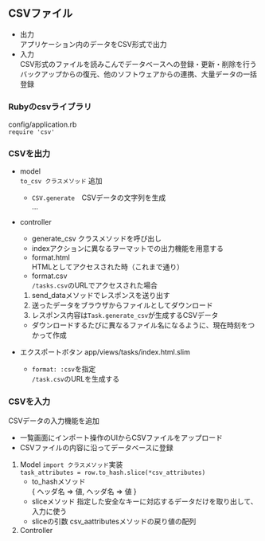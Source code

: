 ## CSVファイル
- 出力  
アプリケーション内のデータをCSV形式で出力
- 入力  
CSV形式のファイルを読みこんでデータベースへの登録・更新・削除を行う  
バックアップからの復元、他のソフトウェアからの連携、大量データの一括登録

### Rubyのcsvライブラリ
config/application.rb  
`require 'csv'`

### CSVを出力
- model  
    `to_csv クラスメソッド` 追加
    - `CSV.generate`　CSVデータの文字列を生成  
...
- controller   
    - generate_csv クラスメソッドを呼び出し  
    - indexアクションに異なるヲーマットでの出力機能を用意する
    - format.html  
    HTMLとしてアクセスされた時（これまで通り）
    - format.csv  
    `/tasks.csv`のURLでアクセスされた場合  
    1. send_dataメソッドでレスポンスを送り出す
    1. 送ったデータをブラウザからファイルとしてダウンロード
    1. レスポンス内容は`Task.generate_csv`が生成するCSVデータ
    - ダウンロードするたびに異なるファイル名になるように、現在時刻をつかって作成

- エクスポートボタン
app/views/tasks/index.html.slim  
    - `format: :csv`を指定  
    `/task.csv`のURLを生成する

### CSVを入力
CSVデータの入力機能を追加  
-  一覧画面にインポート操作のUIからCSVファイルをアップロード  
- CSVファイルの内容に沿ってデータベースに登録
1. Model
`import クラスメソッド`実装  
`task_attributes = row.to_hash.slice(*csv_attributes)`  
    - to_hashメソッド  
    { ヘッダ名 => 値, ヘッダ名 => 値 }  
    - sliceメソッド
    指定した安全なキーに対応するデータだけを取り出して、入力に使う
    - sliceの引数
    csv_aattributesメソッドの戻り値の配列  
1. Controller

